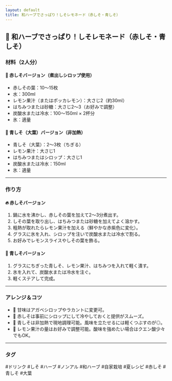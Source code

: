 ```yaml
---
layout: default
title: 和ハーブでさっぱり！しそレモネード（赤しそ・青しそ）
---
```


## 🍋 和ハーブでさっぱり！しそレモネード（赤しそ・青しそ）

### 材料（2人分）

#### 🍷 赤しそバージョン（煮出しシロップ使用）

- 赤しその葉：10〜15枚
- 水：300ml
- レモン果汁（またはポッカレモン）：大さじ2（約30ml）
- はちみつまたは砂糖：大さじ2〜3（お好みで調整）
- 炭酸水または冷水：100〜150ml × 2杯分
- 氷：適量

#### 🌿 青しそ（大葉）バージョン（非加熱）

- 青しそ（大葉）：2〜3枚（ちぎる）
- レモン果汁：大さじ1
- はちみつまたはシロップ：大さじ1
- 炭酸水または冷水：150ml
- 氷：適量

---

### 作り方

#### 🔥 赤しそバージョン

1. 鍋に水を沸かし、赤しその葉を加えて2〜3分煮出す。
2. しその葉を取り出し、はちみつまたは砂糖を加えてよく溶かす。
3. 粗熱が取れたらレモン果汁を加える（鮮やかな赤紫色に変化）。
4. グラスに氷を入れ、シロップを注いで炭酸水または冷水で割る。
5. お好みでレモンスライスやしその葉を飾る。

#### 🧊 青しそバージョン

1. グラスにちぎった青しそ、レモン果汁、はちみつを入れて軽く潰す。
2. 氷を入れて、炭酸水または冷水を注ぐ。
3. 軽くステアして完成。

---

### アレンジ＆コツ

- 🍯 甘味はアガベシロップやラカントに変更可。
- 🍹 赤しそは事前にシロップにして冷やしておくと提供がスムーズ。
- 🧃 青しそは非加熱で現地調理可能。風味を立たせるには軽くつぶすのが◎。
- 🍋 レモン果汁の量はお好みで調整可能。酸味を強めたい場合はクエン酸少々でもOK。

---

### タグ
#ドリンク #しそ #ハーブ #ノンアル #和ハーブ #自家栽培 #夏レシピ #赤しそ #青しそ #大葉
